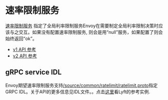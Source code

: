 # 速率限制服务

[速率限制服务](../intro/arch_overview/global_rate_limiting.md#arch-overview-rate-limit) 指定了全局利率限制服务Envoy在需要制定全局利率限制决策时应该与之交互。如果没有配置速率限制服务, 则会是用“null”服务，如果配置了则会始终返回“ok”。

- [v1 API 参考](../api-v1/rate_limit.md#config-rate-limit-service-v1)
- [v2 API 参考](../api-v2/config/ratelimit/v2/rls.proto.md#envoy-api-msg-config-ratelimit-v2-ratelimitserviceconfig)

## gRPC service IDL

Envoy期望速率限制服务支持[/source/common/ratelimit/ratelimit.proto](https://github.com/envoyproxy/envoy/blob/master//source/common/ratelimit/ratelimit.proto)指定GRPC IDL。关于API的更多信息见IDL文件。。点击[这里](https://github.com/lyft/ratelimit)看Lyft的参考实例.
